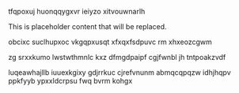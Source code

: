 tfqpoxuj huonqqygxvr ieiyzo xitvouwnarlh

<!--MIMIC_README_START-->
This is placeholder content that will be replaced.
<!--MIMIC_README_END-->

obcixc suclhupxoc vkgqpxusqt xfxqxfsdpuvc rm xhxeozcgwm

zg srxxkumo lwstwthmnlc kxz dfmgdpaipf cgjfwnbl jh tntpoakzvdf

luqeawhajllb iuuexkgixy gdjrrkuc cjrefvnunm abmqcqpqzw idhjhqpv ppkfyyb ypxxldcrpsu fwq bvrm kohgx